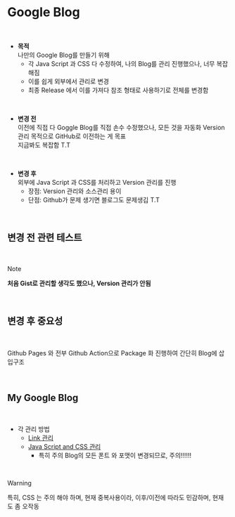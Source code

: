 # Google Blog 

</br>



* **목적**       
나만의 Google Blog를 만들기 위해                  
    * 각 Java Script 과 CSS 다 수정하여, 나의 Blog를 관리 진행했으나, 너무 복잡해짐      
    * 이를 쉽게 외부에서 관리로 변경  
    * 최종 Release 에서 이를 가져다 참조 형태로 사용하기로 전체를 변경함    



</br>

* **변경 전**          
이전에 직접 다 Goggle Blog를 직접 손수 수정했으나, 모든 것을 자동화 Version 관리 목적으로 GitHub로 이전하는 게 목표  
지금봐도 복잡함  T.T          

</br>


* **변경 후**               
    외부에 Java Script 과 CSS를 처리하고 Version 관리를 진행           
    * 장점:  Version 관리와 소스관리 용이       
    * 단점:  Github가 문제 생기면 블로그도 문제생김  T.T             

</br>

## 변경 전 관련 테스트 

</br>

> [!NOTE]  
> **처음 Gist로 관리할 생각도 했으나, Version 관리가 안됨** 

</br>

## 변경 후 중요성 

</br>

Github Pages 와 전부 Github Action으로 Package 화 진행하여 간단히 Blog에 삽입구조       

</br>

## My Google Blog

</br>

* 각 관리 방법 
    * [Link 관리](./link_manual.md)        
    * [Java Script and CSS 관리](java_css_manaul.md)      
        * 특히 주의 Blog의 모든 폰트 와 포맷이 변경되므로, 주의!!!!!!

</br>

> [!WARNING]  
> 특히, CSS 는 주의 해야 하며, 현재 중복사용이라, 이후/이전에 따라도 민감하며, 현재도 좀 오작동   
>

</br>


